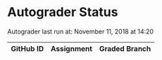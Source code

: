 # Autograder Status
Autograder last run at: November 11, 2018 at 14:20

| GitHub ID | Assignment | Graded Branch |
|-----------|------------|---------------|

